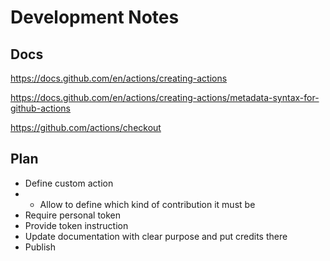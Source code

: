 # Development Notes

## Docs

https://docs.github.com/en/actions/creating-actions

https://docs.github.com/en/actions/creating-actions/metadata-syntax-for-github-actions

https://github.com/actions/checkout

## Plan

* Define custom action
* * Allow to define which kind of contribution it must be
* Require personal token
* Provide token instruction
* Update documentation with clear purpose and put credits there
* Publish
